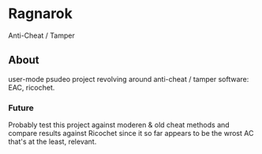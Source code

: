 # Ragnarok
Anti-Cheat / Tamper

## About

user-mode psudeo project revolving around anti-cheat / tamper software: EAC, ricochet.

### Future

Probably test this project against moderen & old cheat methods and compare results against Ricochet since it so far appears to be the wrost AC that's 
at the least, relevant.
